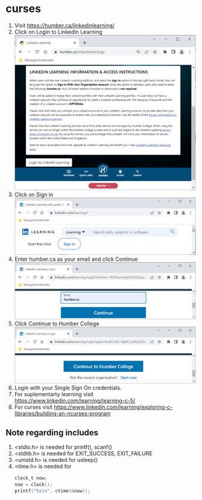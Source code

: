 # curses
1.  Visit https://humber.ca/linkedinlearning/
2.	Click on Login to LinkedIn Learning   
![](media/17.png)
3.	Click on Sign in   
![](media/18.png)
4.	Enter humber.ca as your email and click Continue   
![](media/19.png)
5.	Click Continue to Humber College   
![](media/20.png)
6.	Login with your Single Sign On credentials.
7.  For suplementarty learning visit https://www.linkedin.com/learning/learning-c-5/
8.  For curses visit https://www.linkedin.com/learning/exploring-c-libraries/building-an-ncurses-program
## Note regarding includes
1. <stdio.h> is needed for printf(), scanf()
2. <stdlib.h> is needed for EXIT_SUCCESS, EXIT_FAILURE
3. <unistd.h> is needed for usleep()
4. <time.h> is needed for
   ```c
   clock_t now;
   now = clock();
   printf("%s\n", ctime(&now));
   ```
